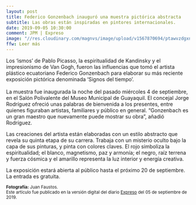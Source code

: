 ```yaml
---
layout: post
title: Federico Gonzenbach inauguró una muestra pictórica abstracta
subtitle: Las obras están inspiradas en pintores internacionales.
date: 2019-09-05 10:30:00
comment: JPM | Expreso
image: "//res.cloudinary.com/magnvs/image/upload/v1567870694/ptawvzdgxn5c1lfijndx.jpg"
ffw: Leer más
---
```

Los ‘ismos’ de Pablo Picasso, la espiritualidad de Kandinsky y el impresionismo de Van Gogh, fueron las influencias que tomó el artista plástico ecuatoriano Federico Gonzenbach para elaborar su más reciente exposición pictórica denominada ‘Signos del tiempo’.<br /><br />La muestra fue inaugurada la noche del pasado miércoles 4 de septiembre, en el Salón Polivalente del Museo Municipal de Guayaquil. El concejal Jorge Rodríguez ofreció unas palabras de bienvenida a los presentes, entre quienes figuraban artistas, familiares y público en general. “Gonzenbach es un gran maestro que nuevamente puede mostrar su obra”, añadió Rodríguez.

Las creaciones del artista están elaboradas con un estilo abstracto que revela su quinta etapa de su carrera. Trabaja con un misterio oculto bajo la capa de sus pinturas, y pinta con colores claves. El rojo simboliza la espiritualidad; el blanco, magnetismo, paz y armonía; el negro, raíz terrena y fuerza cósmica y el amarillo representa la luz interior y energía creativa.

La exposición estará abierta al público hasta el próximo 20 de septiembre. La entrada es gratuita.

<small><strong>Fotografía:</strong> Juan Faustos. <br />Este artículo fue publicado en la versión digital del diario [Expreso](//www.expreso.ec/vivir/federico-gonzenbach-exposicion-pictorica-abstracta-GH3108484) del 05 de septiembre de 2019.</small>
